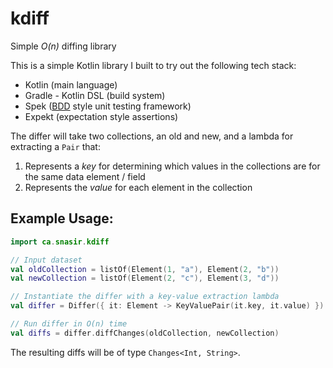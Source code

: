 # kdiff

Simple *O(n)* diffing library

This is a simple Kotlin library I built to try out the following tech stack:
- Kotlin (main language)
- Gradle - Kotlin DSL (build system)
- Spek ([BDD](http://joshldavis.com/2013/05/27/difference-between-tdd-and-bdd/) style unit testing framework)
- Expekt (expectation style assertions)

The differ will take two collections, an old and new, and a lambda for extracting a `Pair` that:
1. Represents a _key_ for determining which values in the collections are for the same data element / field
2. Represents the _value_ for each element in the collection

## Example Usage:

```kotlin
import ca.snasir.kdiff

// Input dataset
val oldCollection = listOf(Element(1, "a"), Element(2, "b"))
val newCollection = listOf(Element(2, "c"), Element(3, "d"))

// Instantiate the differ with a key-value extraction lambda
val differ = Differ({ it: Element -> KeyValuePair(it.key, it.value) })

// Run differ in O(n) time
val diffs = differ.diffChanges(oldCollection, newCollection)
```

The resulting diffs will be of type `Changes<Int, String>`.
